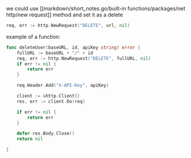we could use [[markdown/short_notes.go/built-in functions/packages/net http/new request]] method and set it as a delete

```go
req, err := http.NewRequest("DELETE", url, nil)
```

example of a function:
```go
func deleteUser(baseURL, id, apiKey string) error {
    fullURL := baseURL + "/" + id
    req, err := http.NewRequest("DELETE", fullURL, nil)
    if err != nil {
        return err
    }

    req.Header.Add("X-API-Key", apiKey)

    client := &http.Client{}
    res, err := client.Do(req)

    if err != nil {
        return err
    }

    defer res.Body.Close()
    return nil

}
```